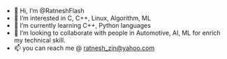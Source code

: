 - 👋 Hi, I’m @RatneshFlash
- 👀 I’m interested in C, C++, Linux, Algorithm, ML
- 🌱 I’m currently learning C++, Python languages
- 💞️ I’m looking to collaborate with people in Automotive, AI, ML for enrich  my technical skill.
- 📫 you can reach me @ ratnesh_zin@yahoo.com

<!---
RatneshFlash/RatneshFlash is a ✨ special ✨ repository because its `README.md` (this file) appears on your GitHub profile.
You can click the Preview link to take a look at your changes.
--->
